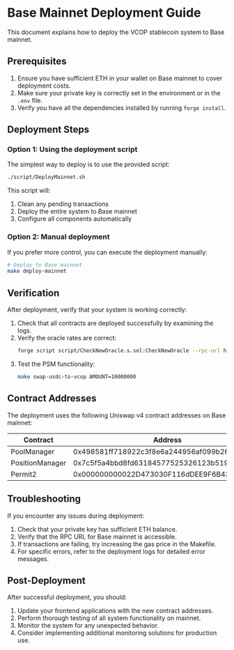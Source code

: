 # Base Mainnet Deployment Guide

This document explains how to deploy the VCOP stablecoin system to Base mainnet.

## Prerequisites

1. Ensure you have sufficient ETH in your wallet on Base mainnet to cover deployment costs.
2. Make sure your private key is correctly set in the environment or in the `.env` file.
3. Verify you have all the dependencies installed by running `forge install`.

## Deployment Steps

### Option 1: Using the deployment script

The simplest way to deploy is to use the provided script:

```bash
./script/DeployMainnet.sh
```

This script will:
1. Clean any pending transactions
2. Deploy the entire system to Base mainnet
3. Configure all components automatically

### Option 2: Manual deployment

If you prefer more control, you can execute the deployment manually:

```bash
# Deploy to Base mainnet
make deploy-mainnet
```

## Verification

After deployment, verify that your system is working correctly:

1. Check that all contracts are deployed successfully by examining the logs.
2. Verify the oracle rates are correct:
   ```bash
   forge script script/CheckNewOracle.s.sol:CheckNewOracle --rpc-url https://mainnet.base.org
   ```
3. Test the PSM functionality:
   ```bash
   make swap-usdc-to-vcop AMOUNT=10000000
   ```

## Contract Addresses

The deployment uses the following Uniswap v4 contract addresses on Base mainnet:

| Contract | Address |
|----------|---------|
| PoolManager | 0x498581ff718922c3f8e6a244956af099b2652b2b |
| PositionManager | 0x7c5f5a4bbd8fd63184577525326123b519429bdc |
| Permit2 | 0x000000000022D473030F116dDEE9F6B43aC78BA3 |

## Troubleshooting

If you encounter any issues during deployment:

1. Check that your private key has sufficient ETH balance.
2. Verify that the RPC URL for Base mainnet is accessible.
3. If transactions are failing, try increasing the gas price in the Makefile.
4. For specific errors, refer to the deployment logs for detailed error messages.

## Post-Deployment

After successful deployment, you should:

1. Update your frontend applications with the new contract addresses.
2. Perform thorough testing of all system functionality on mainnet.
3. Monitor the system for any unexpected behavior.
4. Consider implementing additional monitoring solutions for production use. 